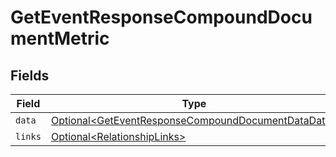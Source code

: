 # GetEventResponseCompoundDocumentMetric


## Fields

| Field                                                                                                                      | Type                                                                                                                       | Required                                                                                                                   | Description                                                                                                                |
| -------------------------------------------------------------------------------------------------------------------------- | -------------------------------------------------------------------------------------------------------------------------- | -------------------------------------------------------------------------------------------------------------------------- | -------------------------------------------------------------------------------------------------------------------------- |
| `data`                                                                                                                     | [Optional\<GetEventResponseCompoundDocumentDataData>](../../models/components/GetEventResponseCompoundDocumentDataData.md) | :heavy_minus_sign:                                                                                                         | N/A                                                                                                                        |
| `links`                                                                                                                    | [Optional\<RelationshipLinks>](../../models/components/RelationshipLinks.md)                                               | :heavy_minus_sign:                                                                                                         | N/A                                                                                                                        |